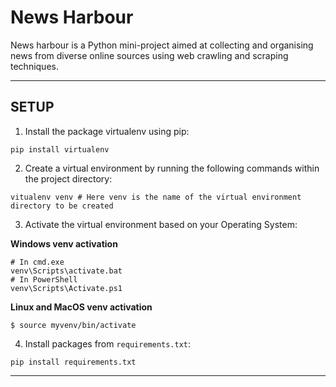 # News Harbour

News harbour is a Python mini-project aimed at collecting and organising news from diverse online sources using web crawling and scraping techniques.


---

## SETUP

1. Install the package virtualenv using pip:

```
pip install virtualenv
```

2. Create a virtual environment by running the following commands within the project directory:

```
vitualenv venv # Here venv is the name of the virtual environment directory to be created
```

3. Activate the virtual environment based on your Operating System:

**Windows venv activation**
```
# In cmd.exe
venv\Scripts\activate.bat
# In PowerShell
venv\Scripts\Activate.ps1
```

**Linux and MacOS venv activation**
```
$ source myvenv/bin/activate
```
4. Install packages from `requirements.txt`:

```
pip install requirements.txt
```


---


